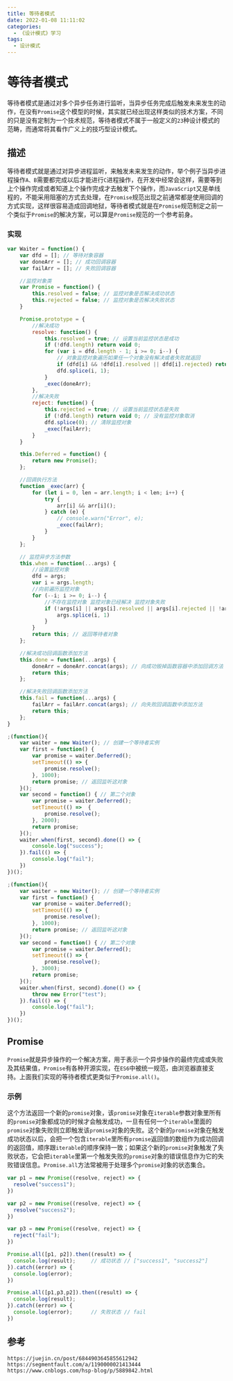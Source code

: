 ```yaml
---
title: 等待者模式
date: 2022-01-08 11:11:02
categories:
  - 《设计模式》学习
tags:
  - 设计模式
---
```

# 等待者模式
等待者模式是通过对多个异步任务进行监听，当异步任务完成后触发未来发生的动作，在没有`Promise`这个模型的时候，其实就已经出现这样类似的技术方案，不同的只是没有定制为一个技术规范，等待者模式不属于一般定义的`23`种设计模式的范畴，而通常将其看作广义上的技巧型设计模式。

## 描述
等待者模式就是通过对异步进程监听，来触发未来发生的动作，举个例子当异步进程操作`A、B`需要都完成以后才能进行`C`进程操作，在开发中经常会这样，需要等到上个操作完成或者知道上个操作完成才去触发下个操作，而`JavaScript`又是单线程的，不能采用阻塞的方式去处理，在`Promise`规范出现之前通常都是使用回调的方式实现，这样很容易造成回调地狱，等待者模式就是在`Promise`规范制定之前一个类似于`Promise`的解决方案，可以算是`Promise`规范的一个参考前身。
<!-- more -->
### 实现

```javascript
var Waiter = function() {
    var dfd = []; // 等待对象容器
    var doneArr = []; // 成功回调容器
    var failArr = []; // 失败回调容器

    //监控对象类
    var Promise = function() {
        this.resolved = false; // 监控对象是否解决成功状态
        this.rejected = false; // 监控对象是否解决失败状态
    }

    Promise.prototype = {
        //解决成功
        resolve: function() {
            this.resolved = true; // 设置当前监控状态是成功
            if (!dfd.length) return void 0;
            for (var i = dfd.length - 1; i >= 0; i--) {
                // 对象监控对象遍历如果任一个对象没有解决或者失败就返回
                if (dfd[i] && !dfd[i].resolved || dfd[i].rejected) return void 0;
                dfd.splice(i, 1);
            }
            _exec(doneArr);
        },
        //解决失败
        reject: function() {
            this.rejected = true; // 设置当前监控状态是失败
            if (!dfd.length) return void 0; // 没有监控对象取消
            dfd.splice(0); // 清除监控对象
            _exec(failArr);
        }
    }

    this.Deferred = function() {
        return new Promise();
    };

    //回调执行方法
    function _exec(arr) {
        for (let i = 0, len = arr.length; i < len; i++) {
            try {
                arr[i] && arr[i]();
            } catch (e) {
                // console.warn("Error", e);
                _exec(failArr);
            }
        }
    };

    // 监控异步方法参数
    this.when = function(...args) {
        //设置监控对象
        dfd = args;
        var i = args.length;
        //向前遍历监控对象
        for (--i; i >= 0; i--) {
            //不存在监控对象 监控对象已经解决 监控对象失败
            if (!args[i] || args[i].resolved || args[i].rejected || !args[i] instanceof Promise) {
                args.splice(i, 1)
            }
        }
        return this; // 返回等待者对象
    };

    //解决成功回调函数添加方法
    this.done = function(...args) {
        doneArr = doneArr.concat(args); // 向成功毁掉函数容器中添加回调方法
        return this;
    };

    //解决失败回调函数添加方法
    this.fail = function(...args) {
        failArr = failArr.concat(args); // 向失败回调函数中添加方法
        return this;
    };
}

;(function(){
    var waiter = new Waiter(); // 创建一个等待者实例
    var first = function() {
        var promise = waiter.Deferred();
        setTimeout(() => {
            promise.resolve();
        }, 1000);
        return promise; // 返回监听这对象
    }();
    var second = function() { // 第二个对象
        var promise = waiter.Deferred();
        setTimeout(() =>  {
            promise.resolve();
        }, 2000);
        return promise;
    }();
    waiter.when(first, second).done(() => {
        console.log("success");
    }).fail(() => {
        console.log("fail");
    })
})();

;(function(){
    var waiter = new Waiter(); // 创建一个等待者实例
    var first = function() {
        var promise = waiter.Deferred();
        setTimeout(() => {
            promise.resolve();
        }, 1000);
        return promise; // 返回监听这对象
    }();
    var second = function() { // 第二个对象
        var promise = waiter.Deferred();
        setTimeout(() => {
            promise.resolve();
        }, 3000);
        return promise;
    }();
    waiter.when(first, second).done(() => {
        throw new Error("test");
    }).fail(() => {
        console.log("fail");
    })
})();
```

## Promise
`Promise`就是异步操作的一个解决方案，用于表示一个异步操作的最终完成或失败及其结果值，`Promise`有各种开源实现，在`ES6`中被统一规范，由浏览器直接支持。上面我们实现的等待者模式更类似于`Promise.all()`。

### 示例
这个方法返回一个新的`promise`对象，该`promise`对象在`iterable`参数对象里所有的`promise`对象都成功的时候才会触发成功，一旦有任何一个`iterable`里面的`promise`对象失败则立即触发该`promise`对象的失败。这个新的`promise`对象在触发成功状态以后，会把一个包含`iterable`里所有`promise`返回值的数组作为成功回调的返回值，顺序跟`iterable`的顺序保持一致；如果这个新的`promise`对象触发了失败状态，它会把`iterable`里第一个触发失败的`promise`对象的错误信息作为它的失败错误信息。`Promise.all`方法常被用于处理多个`promise`对象的状态集合。

```javascript
var p1 = new Promise((resolve, reject) => {
  resolve("success1");
})

var p2 = new Promise((resolve, reject) => {
  resolve("success2");
})

var p3 = new Promise((resolve, reject) => {
  reject("fail");
})

Promise.all([p1, p2]).then((result) => {
  console.log(result);     // 成功状态 // ["success1", "success2"]
}).catch((error) => {
  console.log(error);
})

Promise.all([p1,p3,p2]).then((result) => {
  console.log(result);
}).catch((error) => {
  console.log(error);      // 失败状态 // fail
})
```




## 参考

```
https://juejin.cn/post/6844903645855612942
https://segmentfault.com/a/1190000021413444
https://www.cnblogs.com/hsp-blog/p/5889842.html
```

